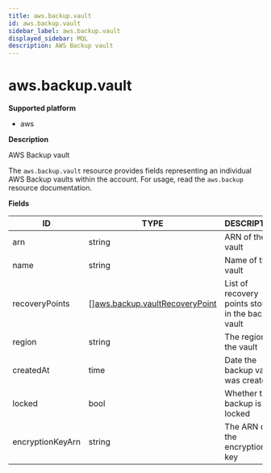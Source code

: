 ```yaml
---
title: aws.backup.vault
id: aws.backup.vault
sidebar_label: aws.backup.vault
displayed_sidebar: MQL
description: AWS Backup vault
---
```


# aws.backup.vault

**Supported platform**

- aws

**Description**

AWS Backup vault

The `aws.backup.vault` resource provides fields representing an individual AWS Backup vaults within the account. For usage, read the `aws.backup` resource documentation.

**Fields**

| ID               | TYPE                                                                        | DESCRIPTION                                        |
| ---------------- | --------------------------------------------------------------------------- | -------------------------------------------------- |
| arn              | string                                                                      | ARN of the vault                                   |
| name             | string                                                                      | Name of the vault                                  |
| recoveryPoints   | &#91;&#93;[aws.backup.vaultRecoveryPoint](aws.backup.vaultrecoverypoint.md) | List of recovery points stored in the backup vault |
| region           | string                                                                      | The region of the vault                            |
| createdAt        | time                                                                        | Date the backup vault was created                  |
| locked           | bool                                                                        | Whether the backup is locked                       |
| encryptionKeyArn | string                                                                      | The ARN of the encryption key                      |
